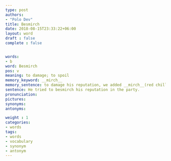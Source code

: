 ```yaml
---
type: post
authors:
- "Polo Dev"
title: Besmirch
date: 2018-08-15T23:33:22+06:00
layout: word
draft : false
complete : false


words:
- b
word: Besmirch
pos: v
meaning: to damage; to spoil
memory_keyword: __mirch__
memory_sentence: to damage his reputation, we added __mirch__(red chilli) in his food/eyes
sentence: He tried to besmirch his reputation in the party.
pronunciation:
pictures:
synonyms:
antonyms:

weight : 1
categories:
- words
tags:
- words
- vocabulary
- synonym
- antonym
---
```

